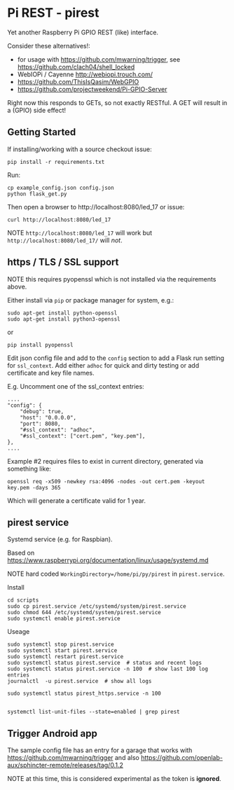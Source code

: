 # Pi REST - pirest

Yet another Raspberry Pi GPIO REST (like) interface.

Consider these alternatives!:

   * for usage with https://github.com/mwarning/trigger, see https://github.com/clach04/shell_locked
   * WebIOPi / Cayenne http://webiopi.trouch.com/
   * https://github.com/ThisIsQasim/WebGPIO
   * https://github.com/projectweekend/Pi-GPIO-Server

Right now this responds to GETs, so not exactly RESTful.
A GET will result in a (GPIO) side effect!

## Getting Started

If installing/working with a source checkout issue:

    pip install -r requirements.txt

Run:

    cp example_config.json config.json
    python flask_get.py

Then open a browser to http://localhost:8080/led_17 or issue:

    curl http://localhost:8080/led_17

NOTE `http://localhost:8080/led_17` will work but `http://localhost:8080/led_17/` will *not*.

## https / TLS / SSL support

NOTE this requires pyopenssl which is not installed via the requirements above.

Either install via `pip` or package manager for system, e.g.:

    sudo apt-get install python-openssl
    sudo apt-get install python3-openssl

or

    pip install pyopenssl

Edit json config file and add to the `config` section to add a Flask run setting for `ssl_context`.
Add either `adhoc` for quick and dirty testing or add certificate and key file names.

E.g. Uncomment one of the ssl_context entries:

    ....
    "config": {
        "debug": true,
        "host": "0.0.0.0",
        "port": 8080,
        "#ssl_context": "adhoc",
        "#ssl_context": ["cert.pem", "key.pem"],
    },
    ....

Example #2 requires files to exist in current directory, generated via something like:

    openssl req -x509 -newkey rsa:4096 -nodes -out cert.pem -keyout key.pem -days 365

Which will generate a certificate valid for 1 year.


## pirest service

Systemd service (e.g. for Raspbian).

Based on https://www.raspberrypi.org/documentation/linux/usage/systemd.md

NOTE hard coded `WorkingDirectory=/home/pi/py/pirest` in `pirest.service`.

Install

    cd scripts
    sudo cp pirest.service /etc/systemd/system/pirest.service
    sudo chmod 644 /etc/systemd/system/pirest.service
    sudo systemctl enable pirest.service

Useage

    sudo systemctl stop pirest.service
    sudo systemctl start pirest.service
    sudo systemctl restart pirest.service
    sudo systemctl status pirest.service  # status and recent logs
    sudo systemctl status pirest.service -n 100  # show last 100 log entries
    journalctl  -u pirest.service  # show all logs

    sudo systemctl status pirest_https.service -n 100


    systemctl list-unit-files --state=enabled | grep pirest

## Trigger Android app

The sample config file has an entry for a garage that works with https://github.com/mwarning/trigger
and also https://github.com/openlab-aux/sphincter-remote/releases/tag/0.1.2

NOTE at this time, this is considered experimental as the token is **ignored**.

